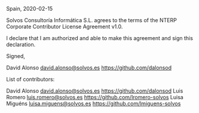 Spain, 2020-02-15

Solvos Consultoría Informática S.L. agrees to the terms of the NTERP Corporate Contributor License
Agreement v1.0.

I declare that I am authorized and able to make this agreement and sign this
declaration.

Signed,

David Alonso david.alonso@solvos.es https://github.com/dalonsod

List of contributors:

David Alonso david.alonso@solvos.es https://github.com/dalonsod
Luis Romero luis.romero@solvos.es https://github.com/lromero-solvos
Luisa Miguéns luisa.miguens@solvos.es https://github.com/lmiguens-solvos
